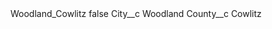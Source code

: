 <?xml version="1.0" encoding="UTF-8"?>
<CustomMetadata xmlns="http://soap.sforce.com/2006/04/metadata" xmlns:xsi="http://www.w3.org/2001/XMLSchema-instance" xmlns:xsd="http://www.w3.org/2001/XMLSchema">
    <label>Woodland_Cowlitz</label>
    <protected>false</protected>
    <values>
        <field>City__c</field>
        <value xsi:type="xsd:string">Woodland</value>
    </values>
    <values>
        <field>County__c</field>
        <value xsi:type="xsd:string">Cowlitz</value>
    </values>
</CustomMetadata>

